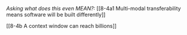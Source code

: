 *Asking what does this even MEAN?:*
[[8-4a1 Multi-modal transferability means software will be built differently]]

[[8-4b A context window can reach billions]]